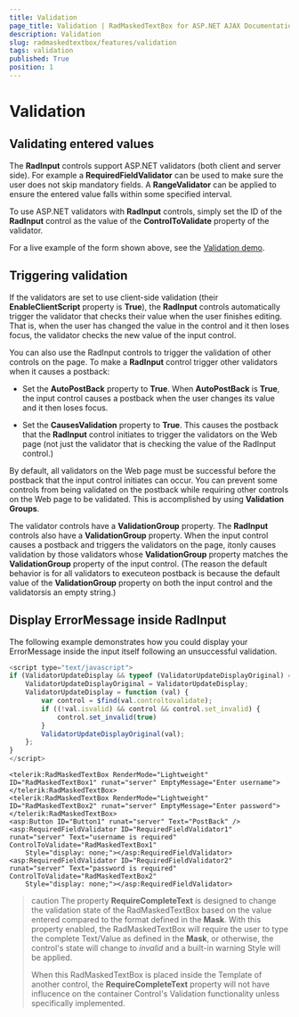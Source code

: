 ```yaml
---
title: Validation
page_title: Validation | RadMaskedTextBox for ASP.NET AJAX Documentation
description: Validation
slug: radmaskedtextbox/features/validation
tags: validation
published: True
position: 1
---
```


# Validation



## Validating entered values

The **RadInput** controls support ASP.NET validators (both client and server side). For example a **RequiredFieldValidator** can be used to make sure the user does not skip mandatory fields. A **RangeValidator** can be applied to ensure the entered value falls within some specified interval.



To use ASP.NET validators with **RadInput** controls, simply set the ID of the **RadInput** control as the value of the **ControlToValidate** property of the validator.




For a live example of the form shown above, see the [Validation demo](http://demos.telerik.com/aspnet-ajax/input/examples/common/validation/defaultcs.aspx).

## Triggering validation

If the validators are set to use client-side validation (their **EnableClientScript** property is **True**), the **RadInput** controls automatically trigger the validator that checks their value when the user finishes editing. That is, when the user has changed the value in the control and it then loses focus, the validator checks the new value of the input control.

You can also use the RadInput controls to trigger the validation of other controls on the page. To make a **RadInput** control trigger other validators when it causes a postback:

* Set the **AutoPostBack** property to **True**. When **AutoPostBack** is **True**, the input control causes a postback when the user changes its value and it then loses focus.

* Set the **CausesValidation** property to **True**. This causes the postback that the **RadInput** control initiates to trigger the validators on the Web page (not just the validator that is checking the value of the RadInput control.)

By default, all validators on the Web page must be successful before the postback that the input control initiates can occur. You can prevent some controls from being validated on the postback while requiring other controls on the Web page to be validated. This is accomplished by using **Validation Groups**.

The validator controls have a **ValidationGroup** property. The **RadInput** controls also have a **ValidationGroup** property. When the input control causes a postback and triggers the validators on the page, itonly causes validation by those validators whose **ValidationGroup** property matches the **ValidationGroup** property of the input control. (The reason the default behavior is for all validators to executeon postback is because the default value of the **ValidationGroup** property on both the input control and the validatorsis an empty string.)

## Display ErrorMessage inside RadInput

The following example demonstrates how you could display your ErrorMessage inside the input itself following an unsuccessful validation.

````JavaScript
<script type="text/javascript">
if (ValidatorUpdateDisplay && typeof (ValidatorUpdateDisplayOriginal) === "undefined") {
	ValidatorUpdateDisplayOriginal = ValidatorUpdateDisplay;
	ValidatorUpdateDisplay = function (val) {
		var control = $find(val.controltovalidate);
		if ((!val.isvalid) && control && control.set_invalid) {
			control.set_invalid(true)
		}
		ValidatorUpdateDisplayOriginal(val);
	};
}
</script>
````



````ASPNET
<telerik:RadMaskedTextBox RenderMode="Lightweight" ID="RadMaskedTextBox1" runat="server" EmptyMessage="Enter username">
</telerik:RadMaskedTextBox>
<telerik:RadMaskedTextBox RenderMode="Lightweight" ID="RadMaskedTextBox2" runat="server" EmptyMessage="Enter password">
</telerik:RadMaskedTextBox>
<asp:Button ID="Button1" runat="server" Text="PostBack" />
<asp:RequiredFieldValidator ID="RequiredFieldValidator1" runat="server" Text="username is required" ControlToValidate="RadMaskedTextBox1"
	Style="display: none;"></asp:RequiredFieldValidator>
<asp:RequiredFieldValidator ID="RequiredFieldValidator2" runat="server" Text="password is required" ControlToValidate="RadMaskedTextBox2"
	Style="display: none;"></asp:RequiredFieldValidator>
````

>caution The property **RequireCompleteText** is designed to change the validation state of the RadMaskedTextBox based on the value entered compared to the format defined in the **Mask**. With this property enabled, the RadMaskedTextBox will require the user to type the complete Text/Value as defined in the **Mask**, or otherwise, the control's state will change to *invalid* and a built-in warning Style will be applied.
>
>When this RadMaskedTextBox is placed inside the Template of another control, the **RequireCompleteText** property will not have influcence on the container Control's Validation functionality unless specifically implemented.

